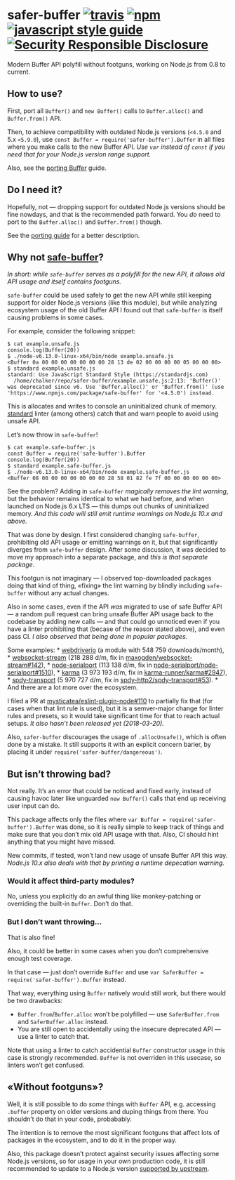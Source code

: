 safer-buffer [![travis](https://travis-ci.org/ChALkeR/safer-buffer.svg?branch=master)](https://travis-ci.org/ChALkeR/safer-buffer) [![npm](https://img.shields.io/npm/v/safer-buffer.svg)](https://npmjs.org/package/safer-buffer) [![javascript style guide](https://img.shields.io/badge/code_style-standard-brightgreen.svg)](https://standardjs.com) [![Security Responsible Disclosure](https://img.shields.io/badge/Security-Responsible%20Disclosure-green.svg)](https://github.com/nodejs/security-wg/blob/master/processes/responsible_disclosure_template.md)
=======================================================================================================================================================================================================================================================================================================================================================================================================================================================================================================================================================================

Modern Buffer API polyfill without footguns, working on Node.js from 0.8 to current.

How to use?
-----------

First, port all `Buffer()` and `new Buffer()` calls to `Buffer.alloc()` and `Buffer.from()` API.

Then, to achieve compatibility with outdated Node.js versions (`<4.5.0` and 5.x `<5.9.0`), use `const Buffer = require('safer-buffer').Buffer` in all files where you make calls to the new Buffer API. *Use `var` instead of `const` if you need that for your Node.js version range support.*

Also, see the [porting Buffer](https://github.com/ChALkeR/safer-buffer/blob/master/Porting-Buffer.md) guide.

Do I need it?
-------------

Hopefully, not — dropping support for outdated Node.js versions should be fine nowdays, and that is the recommended path forward. You *do* need to port to the `Buffer.alloc()` and `Buffer.from()` though.

See the [porting guide](https://github.com/ChALkeR/safer-buffer/blob/master/Porting-Buffer.md) for a better description.

Why not [safe-buffer](https://npmjs.com/safe-buffer)?
-----------------------------------------------------

*In short: while `safe-buffer` serves as a polyfill for the new API, it allows old API usage and itself contains footguns.*

`safe-buffer` could be used safely to get the new API while still keeping support for older Node.js versions (like this module), but while analyzing ecosystem usage of the old Buffer API I found out that `safe-buffer` is itself causing problems in some cases.

For example, consider the following snippet:

    $ cat example.unsafe.js
    console.log(Buffer(20))
    $ ./node-v6.13.0-linux-x64/bin/node example.unsafe.js
    <Buffer 0a 00 00 00 00 00 00 00 28 13 de 02 00 00 00 00 05 00 00 00>
    $ standard example.unsafe.js
    standard: Use JavaScript Standard Style (https://standardjs.com)
      /home/chalker/repo/safer-buffer/example.unsafe.js:2:13: 'Buffer()' was deprecated since v6. Use 'Buffer.alloc()' or 'Buffer.from()' (use 'https://www.npmjs.com/package/safe-buffer' for '<4.5.0') instead.

This is allocates and writes to console an uninitialized chunk of memory. [standard](https://www.npmjs.com/package/standard) linter (among others) catch that and warn people to avoid using unsafe API.

Let’s now throw in `safe-buffer`!

    $ cat example.safe-buffer.js
    const Buffer = require('safe-buffer').Buffer
    console.log(Buffer(20))
    $ standard example.safe-buffer.js
    $ ./node-v6.13.0-linux-x64/bin/node example.safe-buffer.js
    <Buffer 08 00 00 00 00 00 00 00 28 58 01 82 fe 7f 00 00 00 00 00 00>

See the problem? Adding in `safe-buffer` *magically removes the lint warning*, but the behavior remains identiсal to what we had before, and when launched on Node.js 6.x LTS — this dumps out chunks of uninitialized memory. *And this code will still emit runtime warnings on Node.js 10.x and above.*

That was done by design. I first considered changing `safe-buffer`, prohibiting old API usage or emitting warnings on it, but that significantly diverges from `safe-buffer` design. After some discussion, it was decided to move my approach into a separate package, and *this is that separate package*.

This footgun is not imaginary — I observed top-downloaded packages doing that kind of thing, «fixing» the lint warning by blindly including `safe-buffer` without any actual changes.

Also in some cases, even if the API *was* migrated to use of safe Buffer API — a random pull request can bring unsafe Buffer API usage back to the codebase by adding new calls — and that could go unnoticed even if you have a linter prohibiting that (becase of the reason stated above), and even pass CI. *I also observed that being done in popular packages.*

Some examples: \* [webdriverio](https://github.com/webdriverio/webdriverio/commit/05cbd3167c12e4930f09ef7cf93b127ba4effae4#diff-124380949022817b90b622871837d56cR31) (a module with 548 759 downloads/month), \* [websocket-stream](https://github.com/maxogden/websocket-stream/commit/c9312bd24d08271687d76da0fe3c83493871cf61) (218 288 d/m, fix in [maxogden/websocket-stream\#142](https://github.com/maxogden/websocket-stream/pull/142)), \* [node-serialport](https://github.com/node-serialport/node-serialport/commit/e8d9d2b16c664224920ce1c895199b1ce2def48c) (113 138 d/m, fix in [node-serialport/node-serialport\#1510](https://github.com/node-serialport/node-serialport/pull/1510)), \* [karma](https://github.com/karma-runner/karma/commit/3d94b8cf18c695104ca195334dc75ff054c74eec) (3 973 193 d/m, fix in [karma-runner/karma\#2947](https://github.com/karma-runner/karma/pull/2947)), \* [spdy-transport](https://github.com/spdy-http2/spdy-transport/commit/5375ac33f4a62a4f65bcfc2827447d42a5dbe8b1) (5 970 727 d/m, fix in [spdy-http2/spdy-transport\#53](https://github.com/spdy-http2/spdy-transport/pull/53)). \* And there are a lot more over the ecosystem.

I filed a PR at [mysticatea/eslint-plugin-node\#110](https://github.com/mysticatea/eslint-plugin-node/pull/110) to partially fix that (for cases when that lint rule is used), but it is a semver-major change for linter rules and presets, so it would take significant time for that to reach actual setups. *It also hasn’t been released yet (2018-03-20).*

Also, `safer-buffer` discourages the usage of `.allocUnsafe()`, which is often done by a mistake. It still supports it with an explicit concern barier, by placing it under `require('safer-buffer/dangereous')`.

But isn’t throwing bad?
-----------------------

Not really. It’s an error that could be noticed and fixed early, instead of causing havoc later like unguarded `new Buffer()` calls that end up receiving user input can do.

This package affects only the files where `var Buffer = require('safer-buffer').Buffer` was done, so it is really simple to keep track of things and make sure that you don’t mix old API usage with that. Also, CI should hint anything that you might have missed.

New commits, if tested, won’t land new usage of unsafe Buffer API this way. *Node.js 10.x also deals with that by printing a runtime depecation warning.*

### Would it affect third-party modules?

No, unless you explicitly do an awful thing like monkey-patching or overriding the built-in `Buffer`. Don’t do that.

### But I don’t want throwing…

That is also fine!

Also, it could be better in some cases when you don’t comprehensive enough test coverage.

In that case — just don’t override `Buffer` and use `var SaferBuffer = require('safer-buffer').Buffer` instead.

That way, everything using `Buffer` natively would still work, but there would be two drawbacks:

-   `Buffer.from`/`Buffer.alloc` won’t be polyfilled — use `SaferBuffer.from` and `SaferBuffer.alloc` instead.
-   You are still open to accidentally using the insecure deprecated API — use a linter to catch that.

Note that using a linter to catch accidential `Buffer` constructor usage in this case is strongly recommended. `Buffer` is not overriden in this usecase, so linters won’t get confused.

«Without footguns»?
-------------------

Well, it is still possible to do *some* things with `Buffer` API, e.g. accessing `.buffer` property on older versions and duping things from there. You shouldn’t do that in your code, probabably.

The intention is to remove the most significant footguns that affect lots of packages in the ecosystem, and to do it in the proper way.

Also, this package doesn’t protect against security issues affecting some Node.js versions, so for usage in your own production code, it is still recommended to update to a Node.js version [supported by upstream](https://github.com/nodejs/release#release-schedule).
